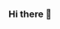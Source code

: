 ### Hi there 👋

<!--
**mkamran67/mkamran67** is a ✨ _special_ ✨ repository because its `README.md` (this file) appears on your GitHub profile.


- 🔭 I’m currently working on a lazy Git CLI.
- 🌱 I’m currently learning to animate better with CSS.
- 📫 How to reach me: me@mkamran.us
- ⚡ Fun fact: I like motorcycles 🏍
